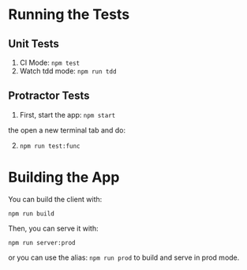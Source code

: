# Running the Tests

## Unit Tests

1. CI Mode: `npm test`
2. Watch tdd mode: `npm run tdd`

## Protractor Tests

1. First, start the app: `npm start`

  the open a new terminal tab and do:

2. `npm run test:func`

# Building the App

You can build the client with:

    npm run build

Then, you can serve it with:

    npm run server:prod

or you can use the alias: `npm run prod` to build and serve in prod mode.
